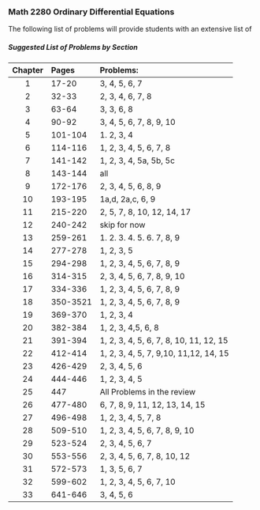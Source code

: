  ### Math 2280 Ordinary Differential Equations

The following list of problems will provide students with an extensive list of 

##### Suggested List of Problems by Section

| Chapter |    Pages    |  Problems:                             |
| :-----: | :---------- | :--------------------------------------|
| 1       |    17-20    |  3, 4, 5, 6, 7                         |
| 2       |    32-33    |  2, 3, 4, 6, 7, 8                      |
| 3       |    63-64    |  3, 3, 6, 8                            |
| 4       |    90-92    |  3, 4, 5, 6, 7, 8, 9, 10               |
| 5       |    101-104  |  1. 2, 3, 4                            |
| 6       |    114-116  |  1, 2, 3, 4, 5, 6, 7, 8                |
| 7       |    141-142  |  1, 2, 3, 4, 5a, 5b, 5c                |
| 8       |    143-144  |  all                                   |
| 9       |    172-176  |  2, 3, 4, 5, 6, 8, 9                   |
| 10      |    193-195  |  1a,d, 2a,c, 6, 9                      |
| 11      |    215-220  |  2, 5, 7, 8, 10, 12, 14, 17            |
| 12      |    240-242  |  skip for now                          |
| 13      |    259-261  |  1. 2. 3. 4. 5. 6. 7, 8, 9             |
| 14      |    277-278  |  1, 2, 3, 5                            |
| 15      |    294-298  |  1, 2, 3, 4, 5, 6, 7, 8, 9             |
| 16      |    314-315  |  2, 3, 4, 5, 6, 7, 8, 9, 10            |
| 17      |    334-336  |  1, 2, 3, 4, 5, 6, 7, 8, 9             |
| 18      |    350-3521 |  1, 2, 3, 4, 5, 6, 7, 8, 9             |
| 19      |    369-370  |  1, 2, 3, 4                            |
| 20      |    382-384  |  1, 2, 3, 4,5, 6, 8                    |
| 21      |    391-394  |  1, 2, 3, 4, 5, 6, 7, 8, 10, 11, 12, 15|
| 22      |    412-414  |  1, 2, 3, 4, 5, 7, 9,10, 11,12, 14, 15 |
| 23      |    426-429  |  2, 3, 4, 5, 6                         |
| 24      |    444-446  |  1, 2, 3, 4, 5                         |
| 25      |    447      |  All Problems in the review            |
| 26      |    477-480  |  6, 7, 8, 9, 11, 12, 13, 14, 15        |
| 27      |    496-498  |  1, 2, 3, 4, 5, 7, 8                   |
| 28      |    509-510  |  1, 2, 3, 4, 5, 6, 7, 8, 9, 10         |
| 29      |    523-524  |  2, 3, 4, 5, 6, 7                      |
| 30      |    553-556  |  2, 3, 4, 5, 6, 7, 8, 10, 12           |
| 31      |    572-573  |  1, 3, 5, 6, 7                         |
| 32      |    599-602  |  1, 2, 3, 4, 5, 6, 7, 10               |
| 33      |    641-646  |  3, 4, 5, 6                            |